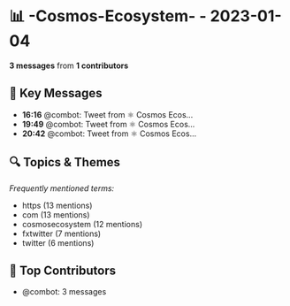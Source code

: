 # 📊 -Cosmos-Ecosystem- - 2023-01-04
**3 messages** from **1 contributors**

## 💬 Key Messages
- **16:16** @combot: [‌‌‌‌‎⁠](https://twitter.com/CosmosEcosystem/status/1610671382102437889)Tweet from ⚛️ Cosmos Ecos...
- **19:49** @combot: [‌‌‌‌‎⁠](https://twitter.com/CosmosEcosystem/status/1610725018853310473)Tweet from ⚛️ Cosmos Ecos...
- **20:42** @combot: [‌‌‌‌‎⁠](https://twitter.com/CosmosEcosystem/status/1610738482309390336)Tweet from ⚛️ Cosmos Ecos...

## 🔍 Topics & Themes
*Frequently mentioned terms:*
- https (13 mentions)
- com (13 mentions)
- cosmosecosystem (12 mentions)
- fxtwitter (7 mentions)
- twitter (6 mentions)

## 👥 Top Contributors
- @combot: 3 messages